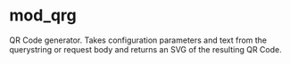 mod_qrg
=======

QR Code generator. Takes configuration parameters and text from the querystring or request body and returns an SVG of the resulting QR Code.
